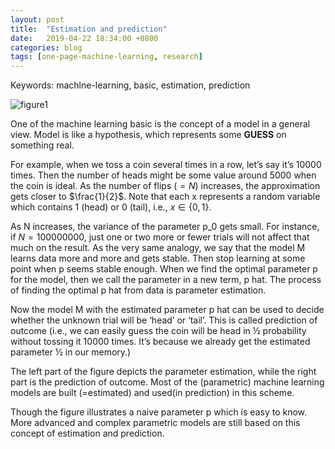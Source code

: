 ```yaml
---
layout: post
title:  "Estimation and prediction"
date:   2019-04-22 18:34:00 +0800
categories: blog
tags: [one-page-machine-learning, research]
---
```

Keywords: machlne-learning, basic, estimation, prediction

![figure1][fig1]

One of the machine learning basic is the concept of a model in a general view. Model is like a hypothesis, which represents some **GUESS** on something real.

For example, when we toss a coin several times in a row, let’s say it’s $10000$ times. Then the number of heads might be some value around 5000 when the coin is ideal. As the number of flips $(=N)$ increases, the approximation gets closer to $\frac{1}{2}$. Note that each x represents a random variable which contains 1 (head) or 0 (tail), i.e., $x\in \{0, 1\}$.

As N increases, the variance of the parameter p_0 gets small. For instance, if $N=100000000$, just one or two more or fewer trials will not affect that much on the result. As the very same analogy, we say that the model M learns data more and more and gets stable. Then stop learning at some point when p seems stable enough. When we find the optimal parameter p for the model, then we call the parameter in a new term, p hat. The process of finding the optimal p hat from data is parameter estimation.

Now the model M with the estimated parameter p hat can be used to decide whether the unknown trial will be ‘head’ or ‘tail’. This is called prediction of outcome (i.e., we can easily guess the coin will be head in ½ probability without tossing it 10000 times. It’s because we already get the estimated parameter ½ in our memory.)

The left part of the figure depicts the parameter estimation, while the right part is the prediction of outcome. Most of the (parametric) machine learning models are built (=estimated) and used(in prediction) in this scheme.

Though the figure illustrates a naive parameter p which is easy to know. More advanced and complex parametric models are still based on this concept of estimation and prediction.



<!---`BibTeX` --->


<!---`Original paper` [Original paper][cite1] --->






[fig1]: /one-page-machine-learning/img/img_ml/estimation_and_prediction.png "Estimation and prediction"
<!---[cite1]: https://arxiv.org/pdf/1503.02531.pdf --->
